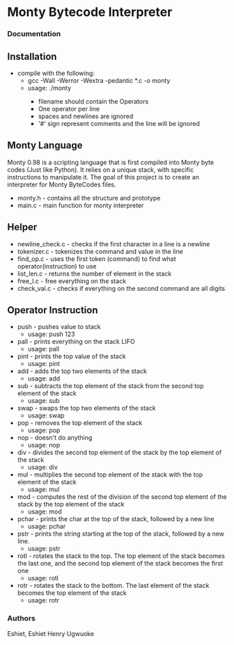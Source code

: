 # Monty Bytecode Interpreter

### Documentation

## Installation
- compile with the following:
  - gcc -Wall -Werror -Wextra -pedantic *.c -o monty
  - usage: ./monty <filename>
    - filename should contain the Operators
    - One operator per line
    - spaces and newlines are ignored
    - '#' sign represent comments and the line will be ignored

## Monty Language
Monty 0.98 is a scripting language that is first compiled into Monty byte codes (Just like Python). It relies on a unique stack, with specific instructions to manipulate it. The goal of this project is to create an interpreter for Monty ByteCodes files.

- monty.h - contains all the structure and prototype
- main.c - main function for monty interpreter

## Helper
- newline_check.c - checks if the first character in a line is a newline
- tokenizer.c - tokenizes the command and value in the line
- find_op.c - uses the first token (command) to find what operator(instruction) to use
- list_len.c - returns the number of element in the stack
- free_l.c - free everything on the stack
- check_val.c - checks if everything on the second command are all digits

## Operator Instruction
- push - pushes value to stack
  - usage: push 123
- pall - prints everything on the stack LIFO
  - usage: pall
- pint - prints the top value of the stack
  - usage: pint
- add - adds the top two elements of the stack
  - usage: add
- sub - subtracts the top element of the stack from the second top element of the stack
  - usage: sub
- swap - swaps the top two elements of the stack
  - usage: swap
- pop - removes the top element of the stack
  - usage: pop
- nop - doesn't do anything
  - usage: nop
- div - divides the second top element of the stack by the top element of the stack
  - usage: div
- mul - multiplies the second top element of the stack with the top element of the stack
  - usage: mul
- mod - computes the rest of the division of the second top element of the stack by the top element of the stack
  - usage: mod
- pchar - prints the char at the top of the stack, followed by a new line
  - usage: pchar
- pstr - prints the string starting at the top of the stack, followed by a new line.
  - usage: pstr
- rotl - rotates the stack to the top. The top element of the stack becomes the last one, and the second top element of the stack becomes the first one
  - usage: rotl
- rotr - rotates the stack to the bottom. The last element of the stack becomes the top element of the stack
  - usage: rotr
### Authors
Eshiet, Eshiet
Henry Ugwuoke